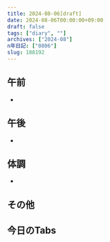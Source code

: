 ```yaml
---
title: 2024-08-06[draft]
date: 2024-08-06T00:00:00+09:00
draft: false
tags: ["diary", ""]
archives: ["2024-08"]
n年日記: ["0806"]
slug: 188192
---
```

## 午前
- 
## 午後
- 
## 体調
- 
## その他
## 今日のTabs